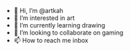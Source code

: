 - 👋 Hi, I’m @artkah
- 👀 I’m interested in art
- 🌱 I’m currently learning drawing
- 💞️ I’m looking to collaborate on gaming
- 📫 How to reach me inbox

<!---
artkah/artkah is a ✨ special ✨ repository because its `README.md` (this file) appears on your GitHub profile.
You can click the Preview link to take a look at your changes.
--->
